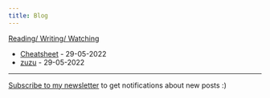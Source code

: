 ```yaml
---
title: Blog
---
```

[Reading/ Writing/ Watching](../reading.html)

- [Cheatsheet](./cheatsheet.html) - 29-05-2022
- [zuzu](./zuzu.html) - 29-05-2022

---

[Subscribe to my newsletter](https://fuzzymf.substack.com/subscribe) to get notifications about new posts :)